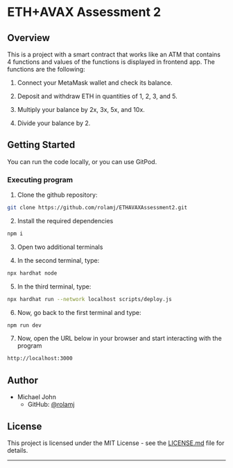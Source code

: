 # ETH+AVAX Assessment 2

## Overview

This is a project with a smart contract that works like an ATM that contains 4 functions and values of the functions is displayed in frontend app. The functions are the following:

1. Connect your MetaMask wallet and check its balance.

2. Deposit and withdraw ETH in quantities of 1, 2, 3, and 5.

3. Multiply your balance by 2x, 3x, 5x, and 10x.

4. Divide your balance by 2.

## Getting Started

You can run the code locally, or you can use GitPod.

### Executing program

1. Clone the github repository: 

```bash
git clone https://github.com/rolamj/ETHAVAXAssessment2.git
```

2. Install the required dependencies

```bash
npm i
```

3. Open two additional terminals 
 
4. In the second terminal, type:

```bash
npx hardhat node
```
   
5. In the third terminal, type:

```bash
npx hardhat run --network localhost scripts/deploy.js
```
  
6. Now, go back to the first terminal and type:

```bash
npm run dev
```

7. Now, open the URL below in your browser and start interacting with the program

```bash
http://localhost:3000
```

## Author

- Michael John
  - GitHub: [@rolamj](https://github.com/rolamj)

## License

This project is licensed under the MIT License - see the [LICENSE.md](LICENSE.md) file for details.

---
